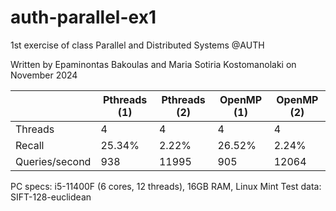 # auth-parallel-ex1
1st exercise of class Parallel and Distributed Systems @AUTH

Written by Epaminontas Bakoulas and Maria Sotiria Kostomanolaki on November 2024

|                | Pthreads (1) | Pthreads (2) | OpenMP (1) | OpenMP (2) |
|----------------|--------------|--------------|------------|------------|
| Threads        | 4            | 4            | 4          | 4          |
| Recall         | 25.34%       | 2.22%        | 26.52%     | 2.24%      |
| Queries/second | 938          | 11995        | 905        | 12064      |

PC specs: i5-11400F (6 cores, 12 threads), 16GB RAM, Linux Mint
Test data: SIFT-128-euclidean